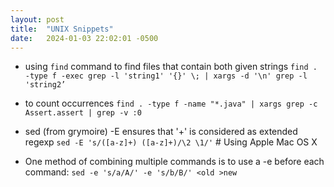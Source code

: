 ```yaml
---
layout: post
title:  "UNIX Snippets"
date:   2024-01-03 22:02:01 -0500
---
```



- using `find` command to find files that contain both given strings
  `find . -type f -exec grep -l 'string1' '{}' \; | xargs -d '\n' grep -l 'string2’`

- to count occurrences
  `find . -type f -name "*.java" | xargs grep -c Assert.assert | grep -v :0`

- sed (from grymoire) -E ensures that '+' is considered as extended regexp
  `sed -E 's/([a-z]+) ([a-z]+)/\2 \1/'` # Using Apple Mac OS X

- One method of combining multiple commands is to use a -e before each command:
  `sed -e 's/a/A/' -e 's/b/B/' <old >new`

